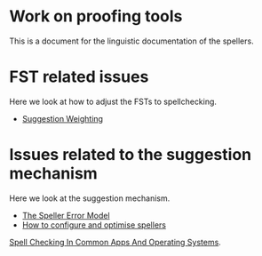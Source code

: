 Work on proofing tools
===========
This is a document for the linguistic documentation of the spellers.

FST related issues
==================

Here we look at how to adjust the FSTs to spellchecking.

-   [Suggestion Weighting](SuggestionWeighting.html)

Issues related to the suggestion mechanism
==========================================

Here we look at the suggestion mechanism.

-   [The Speller Error Model](../TheSpellerErrorModel.html)
-   [How to configure and optimise
    spellers](/infra/infraremake/HowToConfigureAndOptimiseSpellers.html)

[Spell Checking In Common Apps And Operating
Systems](SpellCheckingInCommonAppsAndSystems.html).

